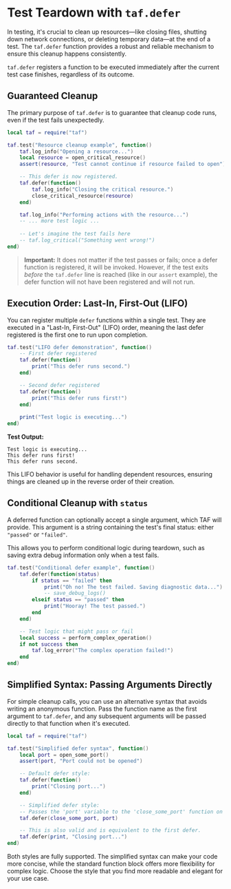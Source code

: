# Test Teardown with `taf.defer`

In testing, it's crucial to clean up resources—like closing files, shutting down network connections, or deleting temporary data—at the end of a test. The `taf.defer` function provides a robust and reliable mechanism to ensure this cleanup happens consistently.

`taf.defer` registers a function to be executed immediately after the current test case finishes, regardless of its outcome.

## Guaranteed Cleanup

The primary purpose of `taf.defer` is to guarantee that cleanup code runs, even if the test fails unexpectedly.

```lua
local taf = require("taf")

taf.test("Resource cleanup example", function()
    taf.log_info("Opening a resource...")
    local resource = open_critical_resource()
    assert(resource, "Test cannot continue if resource failed to open")

    -- This defer is now registered.
    taf.defer(function()
        taf.log_info("Closing the critical resource.")
        close_critical_resource(resource)
    end)

    taf.log_info("Performing actions with the resource...")
    -- ... more test logic ...
    
    -- Let's imagine the test fails here
    -- taf.log_critical("Something went wrong!")
end)
```

> **Important:** It does not matter if the test passes or fails; once a defer function is registered, it will be invoked. However, if the test exits *before* the `taf.defer` line is reached (like in our `assert` example), the defer function will not have been registered and will not run.

## Execution Order: Last-In, First-Out (LIFO)

You can register multiple `defer` functions within a single test. They are executed in a "Last-In, First-Out" (LIFO) order, meaning the last defer registered is the first one to run upon completion.

```lua
taf.test("LIFO defer demonstration", function()
    -- First defer registered
    taf.defer(function()
        print("This defer runs second.")
    end)

    -- Second defer registered
    taf.defer(function()
        print("This defer runs first!")
    end)
    
    print("Test logic is executing...")
end)
```

**Test Output:**
```
Test logic is executing...
This defer runs first!
This defer runs second.
```
This LIFO behavior is useful for handling dependent resources, ensuring things are cleaned up in the reverse order of their creation.

## Conditional Cleanup with `status`

A deferred function can optionally accept a single argument, which TAF will provide. This argument is a string containing the test's final status: either `"passed"` or `"failed"`.

This allows you to perform conditional logic during teardown, such as saving extra debug information only when a test fails.

```lua
taf.test("Conditional defer example", function()
    taf.defer(function(status)
        if status == "failed" then
            print("Oh no! The test failed. Saving diagnostic data...")
            -- save_debug_logs()
        elseif status == "passed" then
            print("Hooray! The test passed.")
        end
    end)

    -- Test logic that might pass or fail
    local success = perform_complex_operation()
    if not success then
        taf.log_error("The complex operation failed!")
    end
end)
```

## Simplified Syntax: Passing Arguments Directly

For simple cleanup calls, you can use an alternative syntax that avoids writing an anonymous function. Pass the function name as the first argument to `taf.defer`, and any subsequent arguments will be passed directly to that function when it's executed.

```lua
local taf = require("taf")

taf.test("Simplified defer syntax", function()
    local port = open_some_port()
    assert(port, "Port could not be opened")

    -- Default defer style:
    taf.defer(function()
        print("Closing port...")
    end)

    -- Simplified defer style:
    -- Passes the 'port' variable to the 'close_some_port' function on execution.
    taf.defer(close_some_port, port)

    -- This is also valid and is equivalent to the first defer.
    taf.defer(print, "Closing port...")
end)
```

Both styles are fully supported. The simplified syntax can make your code more concise, while the standard function block offers more flexibility for complex logic. Choose the style that you find more readable and elegant for your use case.
